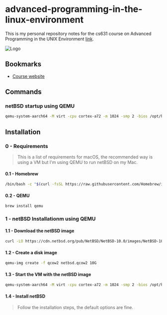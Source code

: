 # advanced-programming-in-the-linux-environment
This is my personal repository notes for the cs631 course on Advanced Programming in the UNIX Environment [link](https://www.youtube.com/@cs631apue).

![Logo](https://i.imgur.com/89AULhB.jpeg)

## Bookmarks
- [Course website](https://stevens.netmeister.org/631/)

## Commands
### netBSD startup using QEMU
```bash
qemu-system-aarch64 -M virt -cpu cortex-a72 -m 1024 -smp 2 -bios /opt/homebrew/share/qemu/edk2-aarch64-code.fd -drive file=netbsd.qcow2,if=none,id=hd0 -netdev user,id=hn0,hostfwd=tcp::2222-:22,hostfwd=tcp::8080-:80 -device virtio-blk-device,drive=hd0 -device virtio-net-device,netdev=hn0 -boot c -nographic
```

## Installation
### 0 - Requirements
> This is a list of requirements for macOS, the recommended way is using a VM but I'm using QEMU to run netBSD on my Mac.

#### 0.1 - Homebrew
```bash
/bin/bash -c "$(curl -fsSL https://raw.githubusercontent.com/Homebrew/install/HEAD/install.sh)"
```

#### 0.2 - QEMU
```bash
brew install qemu
```

### 1 - netBSD Installationm using QEMU
#### 1.1 - Download the netBSD image
```bash
curl -LO https://cdn.netbsd.org/pub/NetBSD/NetBSD-10.0/images/NetBSD-10.0-evbarm-aarch64.iso
```

#### 1.2 - Create a disk image
```bash
qemu-img create -f qcow2 netbsd.qcow2 10G
```

#### 1.3 - Start the VM with the netBSD image
```bash
qemu-system-aarch64 -M virt -cpu cortex-a72 -m 1024 -smp 2 -bios /opt/homebrew/share/qemu/edk2-aarch64-code.fd -drive file=netbsd.qcow2,if=none,id=hd0 -device virtio-blk-device,drive=hd0 -cdrom ./NetBSD-10.0-evbarm-aarch64.iso -boot d -nographic
```

#### 1.4 - Install netBSD
> Follow the installation steps, the default options are fine.
